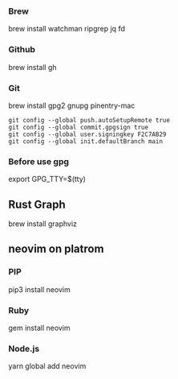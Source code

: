 ### Brew
brew install watchman ripgrep jq fd
### Github
brew install gh

### Git
brew install gpg2 gnupg pinentry-mac
```
git config --global push.autoSetupRemote true
git config --global commit.gpgsign true
git config --global user.signingkey F2C7AB29
git config --global init.defaultBranch main
```
### Before use gpg
export GPG_TTY=$(tty)

## Rust Graph
brew install graphviz

## neovim on platrom
### PIP
pip3 install neovim

### Ruby
gem install neovim

### Node.js
yarn global add neovim
